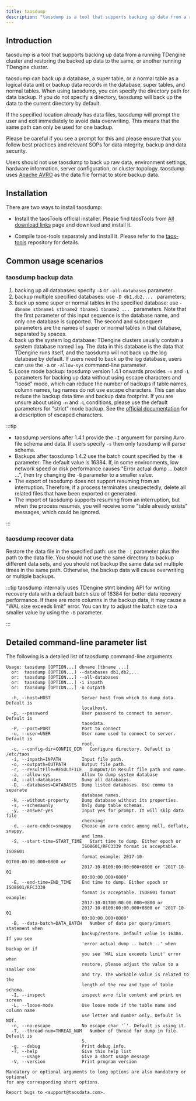 ```yaml
---
title: taosdump
description: "taosdump is a tool that supports backing up data from a running TDengine cluster and restoring the backed up data to the same, or another running TDengine cluster."
---
```


## Introduction

taosdump is a tool that supports backing up data from a running TDengine cluster and restoring the backed up data to the same, or another running TDengine cluster.

taosdump can back up a database, a super table, or a normal table as a logical data unit or backup data records in the database, super tables, and normal tables. When using taosdump, you can specify the directory path for data backup. If you do not specify a directory, taosdump will back up the data to the current directory by default.

If the specified location already has data files, taosdump will prompt the user and exit immediately to avoid data overwriting. This means that the same path can only be used for one backup.

Please be careful if you see a prompt for this and please ensure that you follow best practices and relevant SOPs for data integrity, backup and data security.

Users should not use taosdump to back up raw data, environment settings, hardware information, server configuration, or cluster topology. taosdump uses [Apache AVRO](https://avro.apache.org/) as the data file format to store backup data.

## Installation

There are two ways to install taosdump:

- Install the taosTools official installer. Please find taosTools from [All download links](https://www.tdengine.com/all-downloads) page and download and install it.

- Compile taos-tools separately and install it. Please refer to the [taos-tools](https://github.com/taosdata/taos-tools) repository for details.

## Common usage scenarios

### taosdump backup data

1. backing up all databases: specify `-A` or `-all-databases` parameter.
2. backup multiple specified databases: use `-D db1,db2,... ` parameters;
3. back up some super or normal tables in the specified database: use `-dbname stbname1 stbname2 tbname1 tbname2 ... ` parameters. Note that the first parameter of this input sequence is the database name, and only one database is supported. The second and subsequent parameters are the names of super or normal tables in that database, separated by spaces.
4. back up the system log database: TDengine clusters usually contain a system database named `log`. The data in this database is the data that TDengine runs itself, and the taosdump will not back up the log database by default. If users need to back up the log database, users can use the `-a` or `-allow-sys` command-line parameter. 
5. Loose mode backup: taosdump version 1.4.1 onwards provides `-n` and `-L` parameters for backing up data without using escape characters and "loose" mode, which can reduce the number of backups if table names, column names, tag names do not use escape characters. This can also reduce the backup data time and backup data footprint. If you are unsure about using `-n` and `-L` conditions, please use the default parameters for "strict" mode backup. See the [official documentation](/taos-sql/escape) for a description of escaped characters.

:::tip
- taosdump versions after 1.4.1 provide the `-I` argument for parsing Avro file schema and data. If users specify `-s` then only taosdump will parse schema.
- Backups after taosdump 1.4.2 use the batch count specified by the `-B` parameter. The default value is 16384. If, in some environments, low network speed or disk performance causes "Error actual dump ... batch ...", then try changing the `-B` parameter to a smaller value.
- The export of taosdump does not support resuming from an interruption. Therefore, if a process terminates unexpectedly, delete all related files that have been exported or generated.
- The import of taosdump supports resuming from an interruption, but when the process resumes, you will receive some "table already exists" messages, which could be ignored.

:::

### taosdump recover data

Restore the data file in the specified path: use the `-i` parameter plus the path to the data file. You should not use the same directory to backup different data sets, and you should not backup the same data set multiple times in the same path. Otherwise, the backup data will cause overwriting or multiple backups.

:::tip
taosdump internally uses TDengine stmt binding API for writing recovery data with a default batch size of 16384 for better data recovery performance. If there are more columns in the backup data, it may cause a "WAL size exceeds limit" error. You can try to adjust the batch size to a smaller value by using the `-B` parameter.

:::

## Detailed command-line parameter list

The following is a detailed list of taosdump command-line arguments.

```
Usage: taosdump [OPTION...] dbname [tbname ...]
  or:  taosdump [OPTION...] --databases db1,db2,...
  or:  taosdump [OPTION...] --all-databases
  or:  taosdump [OPTION...] -i inpath
  or:  taosdump [OPTION...] -o outpath

  -h, --host=HOST            Server host from which to dump data. Default is
                             localhost.
  -p, --password             User password to connect to server. Default is
                             taosdata.
  -P, --port=PORT            Port to connect
  -u, --user=USER            User name used to connect to server. Default is
                             root.
  -c, --config-dir=CONFIG_DIR   Configure directory. Default is /etc/taos
  -i, --inpath=INPATH        Input file path.
  -o, --outpath=OUTPATH      Output file path.
  -r, --resultFile=RESULTFILE   DumpOut/In Result file path and name.
  -a, --allow-sys            Allow to dump system database
  -A, --all-databases        Dump all databases.
  -D, --databases=DATABASES  Dump listed databases. Use comma to separate
                             database names.
  -N, --without-property     Dump database without its properties.
  -s, --schemaonly           Only dump table schemas.
  -y, --answer-yes           Input yes for prompt. It will skip data file
                             checking!
  -d, --avro-codec=snappy    Choose an avro codec among null, deflate, snappy,
                             and lzma.
  -S, --start-time=START_TIME   Start time to dump. Either epoch or
                             ISO8601/RFC3339 format is acceptable. ISO8601
                             format example: 2017-10-01T00:00:00.000+0800 or
                             2017-10-0100:00:00:000+0800 or '2017-10-01
                             00:00:00.000+0800'
  -E, --end-time=END_TIME    End time to dump. Either epoch or ISO8601/RFC3339
                             format is acceptable. ISO8601 format example:
                             2017-10-01T00:00:00.000+0800 or
                             2017-10-0100:00:00.000+0800 or '2017-10-01
                             00:00:00.000+0800'
  -B, --data-batch=DATA_BATCH   Number of data per query/insert statement when
                             backup/restore. Default value is 16384. If you see
                             'error actual dump .. batch ..' when backup or if
                             you see 'WAL size exceeds limit' error when
                             restore, please adjust the value to a smaller one
                             and try. The workable value is related to the
                             length of the row and type of table schema.
  -I, --inspect              inspect avro file content and print on screen
  -L, --loose-mode           Use loose mode if the table name and column name
                             use letter and number only. Default is NOT.
  -n, --no-escape            No escape char '`'. Default is using it.
  -T, --thread-num=THREAD_NUM   Number of thread for dump in file. Default is
                             5.
  -g, --debug                Print debug info.
  -?, --help                 Give this help list
      --usage                Give a short usage message
  -V, --version              Print program version

Mandatory or optional arguments to long options are also mandatory or optional
for any corresponding short options.

Report bugs to <support@taosdata.com>.
```
